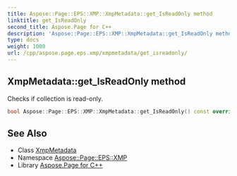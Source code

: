 ```yaml
---
title: Aspose::Page::EPS::XMP::XmpMetadata::get_IsReadOnly method
linktitle: get_IsReadOnly
second_title: Aspose.Page for C++
description: 'Aspose::Page::EPS::XMP::XmpMetadata::get_IsReadOnly method. Checks if collection is read-only in C++.'
type: docs
weight: 1000
url: /cpp/aspose.page.eps.xmp/xmpmetadata/get_isreadonly/
---
```

## XmpMetadata::get_IsReadOnly method


Checks if collection is read-only.

```cpp
bool Aspose::Page::EPS::XMP::XmpMetadata::get_IsReadOnly() const override
```

## See Also

* Class [XmpMetadata](../)
* Namespace [Aspose::Page::EPS::XMP](../../)
* Library [Aspose.Page for C++](../../../)
